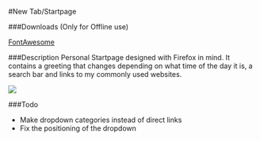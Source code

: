 #New Tab/Startpage

###Downloads
(Only for Offline use)

[FontAwesome](http://fontawesome.io/)

###Description
Personal Startpage designed with Firefox in mind. It contains a greeting that changes depending on what time of the day it is, a search bar and links to my commonly used websites. 

![](https://i.imgur.com/fpuqqcs.png)

###Todo
* Make dropdown categories instead of direct links
* Fix the positioning of the dropdown
